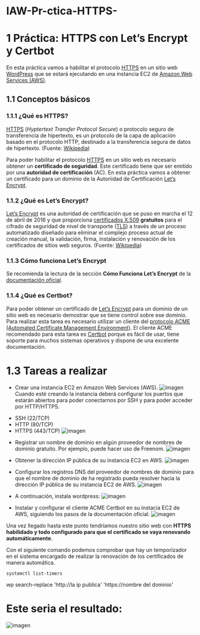 # IAW-Pr-ctica-HTTPS-

<h1 id="práctica-https-con-lets-encrypt-y-certbot"><span class="header-section-number">1</span> Práctica: HTTPS con Let’s Encrypt y Certbot</h1>
<p>En esta práctica vamos a habilitar el protocolo <a href="https://es.wikipedia.org/wiki/Protocolo_seguro_de_transferencia_de_hipertexto">HTTPS</a> en un sitio web <a href="https://wordpress.org">WordPress</a> que se estará ejecutando en una instancia EC2 de <a href="https://aws.amazon.com/es/ec2/">Amazon Web Services (AWS)</a>.</p>
<h2 id="conceptos-básicos"><span class="header-section-number">1.1</span> Conceptos básicos</h2>
<h3 id="qué-es-https"><span class="header-section-number">1.1.1</span> ¿Qué es HTTPS?</h3>
<p><a href="https://es.wikipedia.org/wiki/Protocolo_seguro_de_transferencia_de_hipertexto">HTTPS</a> (<em>Hyptertext Transfer Protocol Secure</em>) o protocolo seguro de transferencia de hipertexto, es un protocolo de la capa de aplicación basado en el protocolo HTTP, destinado a la transferencia segura de datos de hipertexto. (Fuente: <a href="https://es.wikipedia.org/wiki/Protocolo_seguro_de_transferencia_de_hipertexto">Wikipedia</a>)</p>
<p>Para poder habilitar el protocolo <a href="https://es.wikipedia.org/wiki/Protocolo_seguro_de_transferencia_de_hipertexto">HTTPS</a> en un sitio web es necesario obtener un <strong>certificado de seguridad</strong>. Este certificado tiene que ser emitido por una <strong>autoridad de certificación</strong> (AC). En esta práctica vamos a obtener un certificado para un dominio de la Autoriidad de Certificación <a href="https://letsencrypt.org">Let’s Encrypt</a>.</p>
<h3 id="qué-es-lets-encrypt"><span class="header-section-number">1.1.2</span> ¿Qué es Let’s Encrypt?</h3>
<p><a href="https://letsencrypt.org">Let’s Encrypt</a>​ es una autoridad de certificación que se puso en marcha el 12 de abril de 2016 y que proporciona <a href="https://es.wikipedia.org/wiki/X.509">certificados X.509</a> <strong>gratuitos</strong> para el cifrado de seguridad de nivel de transporte (<a href="https://es.wikipedia.org/wiki/Seguridad_de_la_capa_de_transporte">TLS</a>) a través de un proceso automatizado diseñado para eliminar el complejo proceso actual de creación manual, la validación, firma, instalación y renovación de los certificados de sitios web seguros. (Fuente: <a href="https://es.wikipedia.org/wiki/Let%27s_Encrypt">Wikipedia</a>)</p>
<h3 id="cómo-funciona-lets-encrypt"><span class="header-section-number">1.1.3</span> Cómo funciona Let’s Encrypt</h3>
<p>Se recomienda la lectura de la sección <strong>Cómo Funciona Let’s Encrypt</strong> de la <a href="https://letsencrypt.org/es/how-it-works/">documentación oficial</a>.</p>
<h3 id="qué-es-certbot"><span class="header-section-number">1.1.4</span> ¿Qué es Certbot?</h3>
<p>Para poder obtener un certificado de <a href="https://letsencrypt.org">Let’s Encrypt</a> para un dominio de un sitio web es necesario demostrar que se tiene control sobre ese dominio. Para realizar esta tarea es necesario utilizar un cliente del <a href="https://en.wikipedia.org/wiki/Automated_Certificate_Management_Environment">protocolo ACME (Automated Certificate Management Environment)</a>. El cliente ACME recomendado para esta tarea es <a href="https://certbot.eff.org/">Certbot</a> porque es fácil de usar, tiene soporte para muchos sistemas operativos y dispone de una excelente documentación.</p>

# 1.3 Tareas a realizar

+ Crear una instancia EC2 en Amazon Web Services (AWS).
![imagen](https://github.com/jesus2307/IAW-Pr-ctica-HTTPS-/blob/main/imagen/6.PNG "imagen")
Cuando esté creando la instancia deberá configurar los puertos que estarán abiertos para poder conectarnos por SSH y para poder acceder por HTTP/HTTPS.

* SSH (22/TCP)
* HTTP (80/TCP)
* HTTPS (443/TCP)
![imagen](https://github.com/jesus2307/IAW-Pr-ctica-HTTPS-/blob/main/imagen/amzon.PNG "imagen")
+ Registrar un nombre de dominio en algún proveedor de nombres de dominio gratuito. Por ejemplo, puede hacer uso de Freenom.
![imagen](https://github.com/jesus2307/IAW-Pr-ctica-HTTPS-/blob/main/imagen/1.png "imagen")

+ Obtener la dirección IP pública de su instancia EC2 en AWS.
![imagen](https://github.com/jesus2307/IAW-Pr-ctica-HTTPS-/blob/main/imagen/5.PNG "imagen")

+ Configurar los registros DNS del proveedor de nombres de dominio para que el nombre de dominio de ha registrado pueda resolver hacia la dirección IP pública de su instancia EC2 de AWS.
![imagen](https://github.com/jesus2307/IAW-Pr-ctica-HTTPS-/blob/main/imagen/2.png "imagen")

+ A continuación, instala wordpress:
![imagen](https://github.com/jesus2307/IAW-Pr-ctica-HTTPS-/blob/main/imagen/Captura55.PNG "imagen")

+ Instalar y configurar el cliente ACME Certbot en su instacia EC2 de AWS, siguiendo los pasos de la documentación oficial.
![imagen](https://github.com/jesus2307/IAW-Pr-ctica-HTTPS-/blob/main/imagen/4.png "imagen")
<p>Una vez llegado hasta este punto tendríamos nuestro sitio web con <strong>HTTPS habilidado y todo configurado para que el certificado se vaya renovando automáticamente</strong>.</p>
<p>Con el siguiente comando podemos comprobar que hay un temporizador en el sistema encargado de realizar la renovación de los certificados de manera automática.</p>
<pre><code>systemctl list-timers</code></pre>

wp search-replace 'http://la ip publica' 'https://nombre del dominio'

# Este seria el resultado:

![imagen](https://github.com/jesus2307/IAW-Pr-ctica-HTTPS-/blob/main/imagen/result.PNG "imagen")
